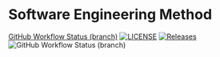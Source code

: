 # Software Engineering Method

[GitHub Workflow Status (branch)](https://img.shields.io/github/actions/workflow/status/heinhtetlin810/devops_test/main.yml?branch=master)
[![LICENSE](https://img.shields.io/github/license/heinhtetlin810/devops_test.svg?style=flat-square)](https://github.com/heinhtetlin810/devops_test/blob/master/LICENSE)
[![Releases](https://img.shields.io/github/release/heinhtetlin810/devops_test/all.svg?style=flat-square)](https://github.com/heinhtetlin810/devops_test/releases)
![GitHub Workflow Status (branch)](https://img.shields.io/github/actions/workflow/status/heinhtetlin810/devops_test/main.yml?branch=master)
